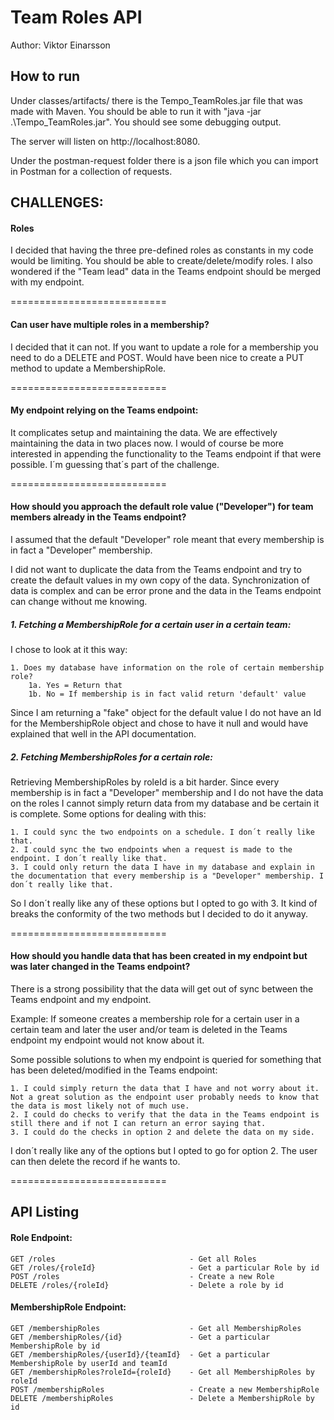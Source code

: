 # Team Roles API

Author: Viktor Einarsson

## How to run

Under classes/artifacts/ there is the Tempo_TeamRoles.jar file that was made with Maven. 
You should be able to run it with "java -jar .\Tempo_TeamRoles.jar". You should see some debugging output. 

The server will listen on http://localhost:8080.

Under the postman-request folder there is a json file which you can import in Postman for a collection of requests.

## CHALLENGES:

#### Roles
I decided that having the three pre-defined roles as constants in my code would be limiting. You should be able to create/delete/modify roles. I also wondered if the "Team lead" data in the Teams endpoint should be merged with my endpoint.

===========================

#### Can user have multiple roles in a membership?

I decided that it can not. If you want to update a role for a membership you need to do a DELETE and POST. Would have been nice to create a PUT method to update a MembershipRole.

===========================

#### My endpoint relying on the Teams endpoint:
It complicates setup and maintaining the data. We are effectively maintaining the data in two places now.
I would of course be more interested in appending the functionality to the Teams endpoint if that were possible. I´m guessing that´s part of the challenge.

===========================

#### How should you approach the default role value ("Developer") for team members already in the Teams endpoint?
I assumed that the default "Developer" role meant that every membership is in fact a "Developer" membership.  

I did not want to duplicate the data from the Teams endpoint and try to create the default values in my own copy of the data. Synchronization of data is complex and can be error prone and the data in the 
Teams endpoint can change without me knowing.

##### 1. Fetching a MembershipRole for a certain user in a certain team:
I chose to look at it this way:

    1. Does my database have information on the role of certain membership role?
        1a. Yes = Return that
        1b. No = If membership is in fact valid return 'default' value
        
Since I am returning a "fake" object for the default value I do not have an Id for the MembershipRole object 
and chose to have it null and would have explained that well in the API documentation. 

##### 2. Fetching MembershipRoles for a certain role:
Retrieving MembershipRoles by roleId is a bit harder. Since every membership is in fact a "Developer" membership and I do not have the 
data on the roles I cannot simply return data from my database and be certain it is complete. Some options for dealing with this:

    1. I could sync the two endpoints on a schedule. I don´t really like that. 
    2. I could sync the two endpoints when a request is made to the endpoint. I don´t really like that.
    3. I could only return the data I have in my database and explain in the documentation that every membership is a "Developer" membership. I don´t really like that.
    
So I don´t really like any of these options but I opted to go with 3. It kind of breaks the conformity of the two methods but I decided to do it anyway.

===========================

#### How should you handle data that has been created in my endpoint but was later changed in the Teams endpoint?
There is a strong possibility that the data will get out of sync between the Teams endpoint and my endpoint.

Example: If someone creates a membership role for a certain user in a certain team and later the user and/or team is deleted in the Teams endpoint my endpoint would not know about it.

Some possible solutions to when my endpoint is queried for something that has been deleted/modified in the Teams endpoint:
    
    1. I could simply return the data that I have and not worry about it. Not a great solution as the endpoint user probably needs to know that the data is most likely not of much use.
    2. I could do checks to verify that the data in the Teams endpoint is still there and if not I can return an error saying that.
    3. I could do the checks in option 2 and delete the data on my side.

I don´t really like any of the options but I opted to go for option 2. The user can then delete the record if he wants to.

===========================


## API Listing

#### Role Endpoint:

    GET /roles                              - Get all Roles
    GET /roles/{roleId}                     - Get a particular Role by id   
    POST /roles                             - Create a new Role
    DELETE /roles/{roleId}                  - Delete a role by id

#### MembershipRole Endpoint:

    GET /membershipRoles                    - Get all MembershipRoles
    GET /membershipRoles/{id}               - Get a particular MembershipRole by id
    GET /membershipRoles/{userId}/{teamId}  - Get a particular MembershipRole by userId and teamId
    GET /membershipRoles?roleId={roleId}    - Get all MembershipRoles by roleId
    POST /membershipRoles                   - Create a new MembershipRole
    DELETE /membershipRoles                 - Delete a MembershipRole by id